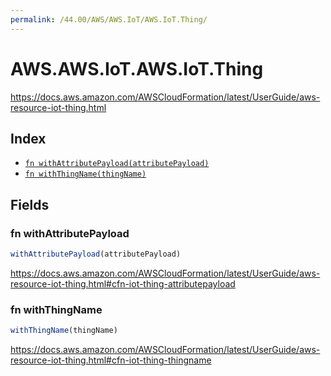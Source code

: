 ```yaml
---
permalink: /44.00/AWS/AWS.IoT/AWS.IoT.Thing/
---
```


# AWS.AWS.IoT.AWS.IoT.Thing

https://docs.aws.amazon.com/AWSCloudFormation/latest/UserGuide/aws-resource-iot-thing.html

## Index

* [`fn withAttributePayload(attributePayload)`](#fn-withattributepayload)
* [`fn withThingName(thingName)`](#fn-withthingname)

## Fields

### fn withAttributePayload

```ts
withAttributePayload(attributePayload)
```

https://docs.aws.amazon.com/AWSCloudFormation/latest/UserGuide/aws-resource-iot-thing.html#cfn-iot-thing-attributepayload

### fn withThingName

```ts
withThingName(thingName)
```

https://docs.aws.amazon.com/AWSCloudFormation/latest/UserGuide/aws-resource-iot-thing.html#cfn-iot-thing-thingname